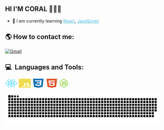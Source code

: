 ## HI I'M CORAL 👋🐱‍💻

- 🌱 I am currently learning <a style="color:#45b8d8" href="https://reactjs.org/" target="_blank"><u>React</u></a>, <a style="color:#45b8d8" href="https://www.w3schools.com/js/DEFAULT.asp" target="_blank"><u>JavaScript</u></a>

<h2 align="left">🌎&nbsp;How to contact me:</h2>
<a href="mailto:n.coral.padilla2.0@gmail.com" target="_blank"><img alt="Gmail" src="https://img.shields.io/badge/-Gmail-%23333?style=for-the-badge&logo=gmail&logoColor=white"></a>

<h2 align="left">💻 &nbsp;Languages and Tools:</h2>

<div width="100%">
  <a href="https://reactjs.org/" target="_blank"><img align="center" alt="React" height="30" width="40" href="https://reactjs.org/" target="_blank" src="https://raw.githubusercontent.com/devicons/devicon/master/icons/react/react-original.svg"></a>
  <a href="https://developer.mozilla.org/en-US/docs/Web/JavaScript" target="_blank"><img align="center" alt="Js" height="30" width="40" src="https://raw.githubusercontent.com/devicons/devicon/master/icons/javascript/javascript-plain.svg"></a>
  <a href="https://www.w3schools.com/css/" target="_blank"><img align="center" alt="CSS" height="30" width="40" src="https://raw.githubusercontent.com/devicons/devicon/master/icons/css3/css3-plain.svg"></a>
  <a href="https://www.w3.org/html/" target="_blank"><img align="center" alt="HTML" height="30" width="40" src="https://raw.githubusercontent.com/devicons/devicon/master/icons/html5/html5-plain.svg"></a>
  <a href=""><img align="center" alt="Node" height="30" width="30" src="https://raw.githubusercontent.com/devicons/devicon/master/icons/nodejs/nodejs-original.svg"></a>
</div>

![Snake animation](https://github.com/lizianegarcia/lizianegarcia/blob/output/github-contribution-grid-snake.svg)
<span align="right">
